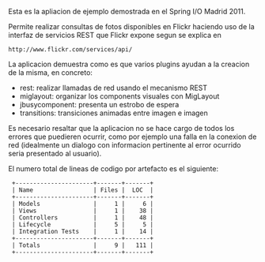 Esta es la apliacion de ejemplo demostrada en el Spring I/O Madrid 2011.

Permite realizar consultas de fotos disponibles en Flickr haciendo uso
de la interfaz de servicios REST que Flickr expone segun se explica en

    http://www.flickr.com/services/api/

La aplicacion demuestra como es que varios plugins ayudan a la creacion
de la misma, en concreto:
- rest: realizar llamadas de red usando el mecanismo REST
- miglayout: organizar los components visuales con MigLayout
- jbusycomponent: presenta un estrobo de espera
- transitions: transiciones animadas entre imagen e imagen


Es necesario resaltar que la aplicacion no se hace cargo de todos los
errores que puedieren ocurrir, como por ejemplo una falla en la 
conexion de red (idealmente un dialogo con informacion pertinente al
error ocurrido seria presentado al usuario).

El numero total de lineas de codigo por artefacto es el siguiente:

     +----------------------+-------+-------+
     | Name                 | Files |  LOC  |
     +----------------------+-------+-------+
     | Models               |     1 |     6 | 
     | Views                |     1 |    38 | 
     | Controllers          |     1 |    48 | 
     | Lifecycle            |     5 |     5 | 
     | Integration Tests    |     1 |    14 | 
     +----------------------+-------+-------+
     | Totals               |     9 |   111 | 
     +----------------------+-------+-------+

